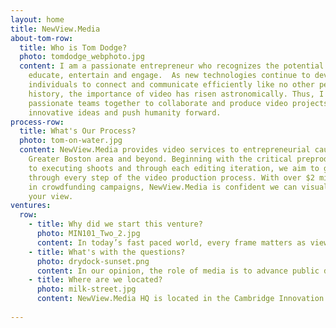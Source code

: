 ```yaml
---
layout: home
title: NewView.Media
about-tom-row:
  title: Who is Tom Dodge?
  photo: tomdodge_webphoto.jpg
  content: I am a passionate entrepreneur who recognizes the potential of media to
    educate, entertain and engage.  As new technologies continue to develop and allow
    individuals to connect and communicate efficiently like no other period in our
    history, the importance of video has risen astronomically. Thus, I strive to gather
    passionate teams together to collaborate and produce video projects that promote
    innovative ideas and push humanity forward.
process-row:
  title: What's Our Process?
  photo: tom-on-water.jpg
  content: NewView.Media provides video services to entrepreneurial causes in the
    Greater Boston area and beyond. Beginning with the critical preproduction phase,
    to executing shoots and through each editing iteration, we aim to guide our clients
    through every step of the video production process. With over $2 million raised
    in crowdfunding campaigns, NewView.Media is confident we can visually communicate
    your view.
ventures:
  row:
    - title: Why did we start this venture?
      photo: MIN101_Two_2.jpg
      content: In today’s fast paced world, every frame matters as viewers have an overload of content competing for their attention. With new technologies, the barriers to create video content has decreased. However, the importance of telling stories that advance humanity has never been greater. Through the medium of video, we intend to educate, entertain and motivate action.
    - title: What's with the questions?
      photo: drydock-sunset.png
      content: In our opinion, the role of media is to advance public discussion. Unfortunately, the current media landscape inconsistently stimulates an intellectual forum that leads to action towards socially responsible causes. Therefore, NewView.Media will produce video content that engages our audience to think about new views.
    - title: Where are we located?
      photo: milk-street.jpg
      content: NewView.Media HQ is located in the Cambridge Innovation Center’s 50 Milk Street building, where we are surrounded by a world class entrepreneurial community. We welcome collaborators to swing by our space for ideation sessions, filming content or to discuss your video strategy.
      
---
```

